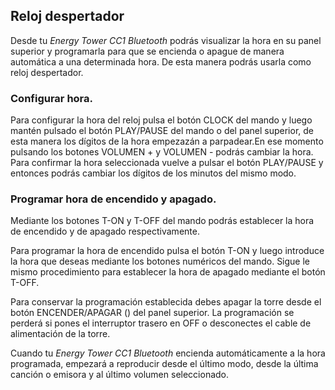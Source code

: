 ## Reloj despertador
Desde tu *Energy Tower CC1 Bluetooth* podrás visualizar la hora en su panel superior y programarla para que se encienda o apague de manera automática a una determinada hora. De esta manera podrás usarla como reloj despertador.

### Configurar hora.
Para configurar la hora del reloj pulsa el botón CLOCK del mando y luego mantén pulsado el botón PLAY/PAUSE del mando o del panel superior, de esta manera los dígitos de la hora empezazán a parpadear.En ese momento pulsando los botones VOLUMEN + y VOLUMEN - podrás cambiar la hora. Para confirmar la hora seleccionada vuelve a pulsar el botón PLAY/PAUSE y entonces podrás cambiar los dígitos de los minutos del mismo modo.

### Programar hora de encendido y apagado.

Mediante los botones  T-ON y T-OFF del mando podrás establecer la hora de encendido y de apagado respectivamente.

Para programar la hora de encendido pulsa el botón T-ON y luego introduce la hora que deseas mediante los botones numéricos del mando. Sigue le mismo procedimiento para establecer la hora de apagado mediante el botón T-OFF.

Para conservar la programación establecida debes apagar la torre desde el botón ENCENDER/APAGAR () del panel superior. La programación se perderá si pones el interruptor trasero en OFF o desconectes el cable de alimentación de la torre.

Cuando tu *Energy Tower CC1 Bluetooth* encienda automáticamente a la hora programada, empezará a reproducir desde el último modo, desde la última canción o emisora y al último volumen seleccionado.

